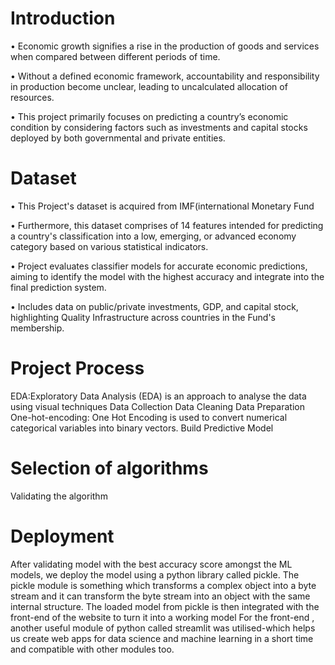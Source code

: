 # Introduction
• Economic growth signifies a rise in the production of goods and services when compared between different periods of time.<br/>

• Without a defined economic framework, accountability and responsibility in production become unclear, leading to uncalculated   allocation of resources.<br/>
 
• This project primarily focuses on predicting a country’s economic condition by considering factors such as investments and capital stocks deployed by both governmental and private entities.

# Dataset
• This Project's dataset is acquired from IMF(international Monetary Fund<br/>

• Furthermore, this dataset comprises of 14 features intended for predicting a country's classification into a low, emerging, or advanced economy category based on various statistical indicators.<br/>

• Project evaluates classifier models for accurate economic predictions, aiming to identify the model with the highest accuracy and integrate into the final prediction system.

• Includes data on public/private investments, GDP, and capital stock, highlighting Quality Infrastructure across countries in the Fund's membership.

# Project Process
EDA:Exploratory Data Analysis (EDA) is an approach to analyse the data using visual techniques
Data Collection
Data Cleaning
Data Preparation 
One-hot-encoding: One Hot Encoding is used to convert numerical categorical variables into binary vectors.
Build Predictive Model
# Selection of algorithms
Validating the algorithm
# Deployment
After validating model with the best accuracy score amongst the ML models, we deploy the model using a python library called pickle.
The pickle module is something which  transforms a complex object into a byte stream and it can transform the byte stream into an object with the same internal structure.
The loaded model from pickle is then integrated with the front-end of the website to turn it into a working model
For the front-end , another useful module of python called streamlit  was utilised-which helps us create web apps for data science and machine learning in a short time and compatible with other modules too.




